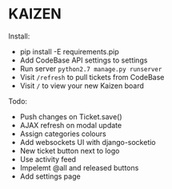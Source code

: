 KAIZEN
======

Install:

* pip install -E requirements.pip
* Add CodeBase API settings to settings
* Run server `python2.7 manage.py runserver`
* Visit `/refresh` to pull tickets from CodeBase
* Visit `/` to view your new Kaizen board

Todo:

* Push changes on Ticket.save()
* AJAX refresh on modal update
* Assign categories colours
* Add websockets UI with django-socketio
* New ticket button next to logo
* Use activity feed
* Impelemt @all and released buttons
* Add settings page
